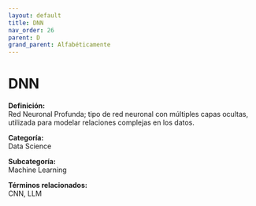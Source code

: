 ```yaml
---
layout: default
title: DNN
nav_order: 26
parent: D
grand_parent: Alfabéticamente
---
```


# DNN

**Definición:**  
Red Neuronal Profunda; tipo de red neuronal con múltiples capas ocultas, utilizada para modelar relaciones complejas en los datos.

**Categoría:**  
Data Science  

**Subcategoría:**  
Machine Learning

**Términos relacionados:**  
CNN, LLM
